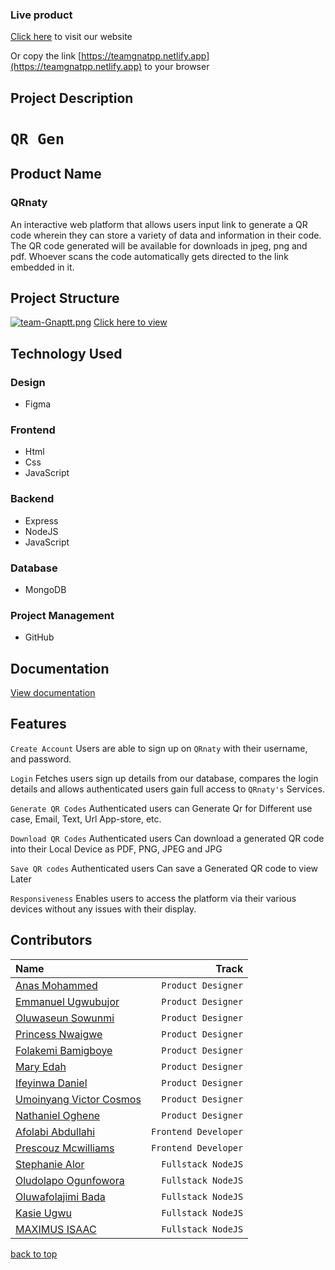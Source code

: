 ### Live product
[Click here](https://teamgnatpp.netlify.app) to visit our website

Or copy the link [https://teamgnatpp.netlify.app](https://teamgnatpp.netlify.app) to your browser
## Project Description
# `QR Gen`


## Product Name
### QRnaty
An interactive web platform that allows users input link to generate a QR code wherein they can store a variety of data and information in their code. The QR code generated will be available for downloads in jpeg, png and pdf. Whoever scans the code automatically gets directed to the link embedded in it. 

## Project Structure
[![team-Gnaptt.png](https://i.postimg.cc/gcDJrtFB/team-Gnaptt.png)](https://postimg.cc/Jtsm2qhb)
[Click here to view](https://postimg.cc/Jtsm2qhb)


## Technology Used
### Design
- Figma
### Frontend
- Html
- Css
- JavaScript
### Backend
- Express
- NodeJS
- JavaScript
### Database
- MongoDB
### Project Management
- GitHub

## Documentation
[View documentation](https://docs.google.com/document/d/1EbTMS24Ke_VmhpQ_EaTKnp6RYncyEj8HjhQkdSaIOxs/edit?pli=1)

## Features
  `Create Account` Users are able to sign up on `QRnaty` with their username,  and password. 
  
  `Login` Fetches users sign up details from our database, compares the login details and allows authenticated users gain full access to `QRnaty's` Services.

  `Generate QR Codes` Authenticated users can Generate Qr for Different use case, Email, Text, Url App-store, etc.
  
  `Download QR Codes` Authenticated users Can download a generated QR code into their Local Device as PDF, PNG, JPEG and JPG

  `Save QR codes` Authenticated users Can save a Generated QR code to view Later
  
  `Responsiveness` Enables users to access the platform via their various devices without any issues with their display.


## Contributors

|__Name__ | __Track__|
|:--------|-----------:|
| [Anas Mohammed](mailto:captainanas3@gmail.com)|`Product Designer`|
| [Emmanuel Ugwubujor](https://www.behance.net/emmanueugwubuj)|`Product Designer`|
| [Oluwaseun Sowunmi](mailto:owolabi.seun@yahoo.com)|`Product Designer`|
| [Princess Nwaigwe](mailto:nwaigweprincess@gmail.com)|`Product Designer`|
| [Folakemi Bamigboye](mailto:temitopefolakemi20@gmail.com)|`Product Designer`|
| [Mary Edah](mailto:ladysnowz85@gmail.com)|`Product Designer`|
| [Ifeyinwa Daniel](https://www.linkedin.com/in/ifeyinwa-daniel-2964a8118)|`Product Designer`|
| [Umoinyang Victor Cosmos](Cosmosvictor122@gmail.com)|`Product Designer`|
| [Nathaniel Oghene](eferizyy@gmail.com)|`Product Designer`|
| [Afolabi Abdullahi](https://github.com/Linktoyinka)|`Frontend Developer`|
| [Prescouz Mcwilliams](http://github.com/McwilliamsPM)|`Frontend Developer`|
| [Stephanie Alor](mailto:Stephaniedex6@gmail.com)|`Fullstack NodeJS`|
| [Oludolapo Ogunfowora](mailto:d.ogunfowora@gmail.com)|`Fullstack NodeJS`|
| [Oluwafolajimi Bada](mailto:folabadaa@gmail.com)|`Fullstack NodeJS`|
| [Kasie Ugwu](https://github.com/KasiePatricia)|`Fullstack NodeJS`|
| [MAXIMUS ISAAC](mailto:chibuzormax@gmail.com)|`Fullstack NodeJS`|






[back to top](#top)
